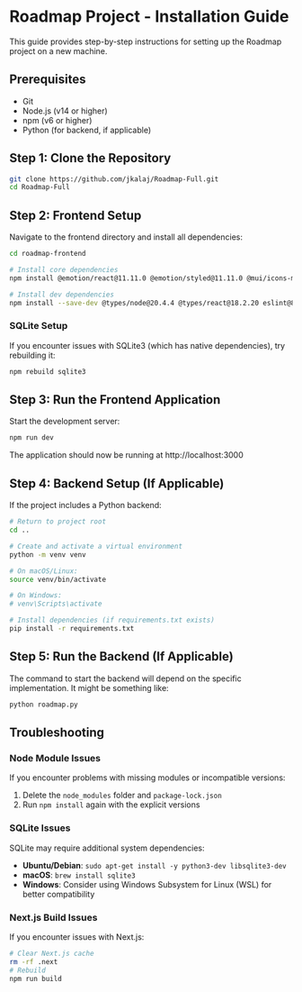 # Roadmap Project - Installation Guide

This guide provides step-by-step instructions for setting up the Roadmap project on a new machine.

## Prerequisites

- Git
- Node.js (v14 or higher)
- npm (v6 or higher)
- Python (for backend, if applicable)

## Step 1: Clone the Repository

```bash
git clone https://github.com/jkalaj/Roadmap-Full.git
cd Roadmap-Full
```

## Step 2: Frontend Setup

Navigate to the frontend directory and install all dependencies:

```bash
cd roadmap-frontend

# Install core dependencies
npm install @emotion/react@11.11.0 @emotion/styled@11.11.0 @mui/icons-material@5.15.4 @mui/lab@5.0.0-alpha.155 @mui/material@5.15.4 @mui/x-tree-view@7.28.1 axios@1.6.2 d3@7.8.5 next@14.1.0 react@18.2.0 react-dom@18.2.0 sqlite@5.1.1 sqlite3@5.1.6

# Install dev dependencies
npm install --save-dev @types/node@20.4.4 @types/react@18.2.20 eslint@8.47.0 eslint-config-next@14.0.1 typescript@5.1.6
```

### SQLite Setup

If you encounter issues with SQLite3 (which has native dependencies), try rebuilding it:

```bash
npm rebuild sqlite3
```

## Step 3: Run the Frontend Application

Start the development server:

```bash
npm run dev
```

The application should now be running at http://localhost:3000

## Step 4: Backend Setup (If Applicable)

If the project includes a Python backend:

```bash
# Return to project root
cd ..

# Create and activate a virtual environment
python -m venv venv

# On macOS/Linux:
source venv/bin/activate

# On Windows:
# venv\Scripts\activate

# Install dependencies (if requirements.txt exists)
pip install -r requirements.txt
```

## Step 5: Run the Backend (If Applicable)

The command to start the backend will depend on the specific implementation. It might be something like:

```bash
python roadmap.py
```

## Troubleshooting

### Node Module Issues

If you encounter problems with missing modules or incompatible versions:

1. Delete the `node_modules` folder and `package-lock.json`
2. Run `npm install` again with the explicit versions

### SQLite Issues

SQLite may require additional system dependencies:

- **Ubuntu/Debian**: `sudo apt-get install -y python3-dev libsqlite3-dev`
- **macOS**: `brew install sqlite3`
- **Windows**: Consider using Windows Subsystem for Linux (WSL) for better compatibility

### Next.js Build Issues

If you encounter issues with Next.js:

```bash
# Clear Next.js cache
rm -rf .next
# Rebuild
npm run build
``` 